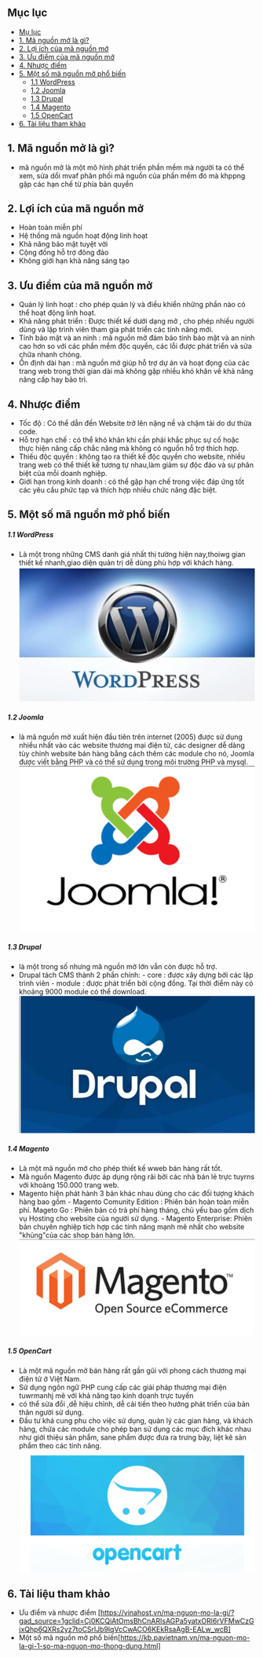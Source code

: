 ## Mục lục
- [Mụ lục](#mụ-lục)
- [1. Mã nguồn mở là gì?](#1-mã-nguồn-mở-là-gì)
- [2. Lợi ích của mã nguồn mở](#2-lợi-ích-của-mã-nguồn-mở)
- [3. Ưu điểm của mã nguồn mở](#3-ưu-điểm-của-mã-nguồn-mở)
- [4. Nhược điểm](#4-nhược-điểm)
- [5. Một số mã nguồn mở phổ biến](#5-một-số-mã-nguồn-mở-phổ-biến)
    - [1.1 WordPress](#11-wordpress)
    - [1.2 Joomla](#12-joomla)
    - [1.3 Drupal](#13-drupal)
    - [1.4 Magento](#14-magento)
    - [1.5 OpenCart](#15-opencart)
- [6. Tài liệu tham khảo](#6-tài-liệu-tham-khảo)

## 1. Mã nguồn mở là gì?
- mã nguồn mở là một mô hình phát triển phần mềm mà người ta có thể xem, sửa dổi mvaf phân phối mã nguồn của phần mềm đó mà khppng gặp các hạn chế từ phía bản quyền
## 2. Lợi ích của mã nguồn mở
- Hoàn toàn miễn phí
- Hệ thống mã nguồn hoạt động linh hoạt
- Khả năng bảo mật tuyệt vời
- Cộng đồng hỗ trợ đông đảo
- Không giới hạn khả năng sáng tạo
## 3. Ưu điểm của mã nguồn mở
- Quản lý linh hoạt : cho phép quản lý và điều khiển những phần nào có thể hoạt động linh hoạt.
- Khả năng phát triển : Được thiết kế dưới dạng mở , cho phép nhiều người dùng và lập trình viên tham gia phát triển các tính năng mới.
- Tính bảo mật và an ninh : mã nguồn mở đảm bảo tính bảo mật và an ninh cao hơn so với các phần mềm độc quyền, các lỗi được phát triển và sửa chữa nhanh chóng.
- Ổn định dài hạn : mã nguồn mở giúp hỗ trợ dự án và hoạt đọng của các trang web trong thời gian dài mà không gặp nhiều khó khăn về khả năng nâng cấp hay bảo trì.
## 4. Nhược điểm 
- Tốc độ : Có thể dẫn đến Website trở lên nặng nề và chậm tải do dư thừa code.
- Hỗ trợ hạn chế : có thể khó khăn khi cần phải khắc phục sự cố hoặc thực hiện nâng cấp chắc năng mà không có nguồn hỗ trợ thích hợp.
- Thiếu độc quyền : không tạo ra thiết kế độc quyền cho website, nhiều trang web có thể thiết kế tương tự nhau,làm giảm sự độc đáo và sự phân biệt của mỗi doanh nghiệp.
- Giới hạn trong kinh doanh :  có thể gặp hạn chế trong việc đáp ứng tốt các yêu cầu phức tạp và thích hợp nhiều chức năng đặc biệt.
## 5. Một số mã nguồn mở phổ biến 
##### 1.1 WordPress
- Là một trong những CMS danh giá nhất thị tường hiện nay,thoiwg gian thiết kế nhanh,giao diện quản trị dễ dùng phù hợp với khách hàng.
![Alt text](image.png)
##### 1.2 Joomla 
- là mã nguồn mở xuất hiện đầu tiên trên internet (2005) được sử dụng nhiều nhất vào các website thương mại điện tử, các designer dễ dàng tùy chỉnh website bán hàng bằng cách thêm các module cho nó, Joomla được viết bằng PHP và có thể sử dụng trong môi trường PHP và mysql.
![Alt text](image-1.png)
##### 1.3 Drupal
- là một trong số nhưng mã nguồn mở lớn vẫn còn được hỗ trợ.
- Drupal tách CMS thành 2 phần chính:
\- core : được xây dựng bởi các lập trình viên
\- module : được phát triển bởi cộng đồng. Tại thời điểm này có khoảng 9000 module có thể download.
![Alt text](image-2.png)
##### 1.4 Magento
- Là một mã nguồn mở cho phép thiết kế wweb bán hàng rất tốt.
- Mã nguồn Magento được áp dụng rộng rãi bởi các nhà bán lẻ trực tuyrns với khoảng 150.000 trang web.
- Magento hiện phát hành 3 bản khác nhau dùng cho các đối tượng khách hàng bao gồm
\- Magento Comunity Edition : Phiên bản hoàn toàn miễn phí.
Mageto Go : Phiên bản có trả phí hàng tháng, chủ yếu bao gồm dịch vụ Hosting cho website của người sử dụng.
\- Magento Enterprise: Phiên bản chuyên nghiệp tích hợp các tính năng mạnh mẽ nhất cho website "khủng"của các shop bán hàng lớn.
![Alt text](image-3.png)
##### 1.5 OpenCart
- Là một mã nguồn mở bán hàng rất gần gũi với phong cách thương mại điện tử ở Việt Nam.
- Sử dụng ngôn ngữ PHP cung cấp các giải pháp thương mại điện tuwrmanhj mẽ với khả năng tạo kinh doanh trực tuyến 
- có thể sửa đổi ,dễ hiệu chỉnh, dễ cải tiến theo hướng phát triển của bản thân người sử dụng.
- Đầu tư khá cung phu cho việc sử dụng, quản lý các gian hàng, và khách hàng, chứa các module cho phép bạn sử dụng các mục đích khác nhau như giới thiệu sản phẩm, sane phẩm được đưa ra trưng bày, liệt kê sản phẩm theo các tính năng.
![Alt text](image-4.png)
## 6. Tài liệu tham khảo
- Ưu điểm và nhược điểm [https://vinahost.vn/ma-nguon-mo-la-gi/?gad_source=1gclid=Cj0KCQiAtOmsBhCnARIsAGPa5yatxORl6rVFMwCzGjxQhp6QXRs2yz7toCSrlJb9lqVcCwACO6KEkRsaAgB-EALw_wcB]
- Một số mã nguồn mở phổ biến[https://kb.pavietnam.vn/ma-nguon-mo-la-gi-1-so-ma-nguon-mo-thong-dung.html]

